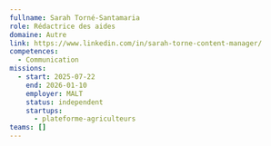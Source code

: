```yaml
---
fullname: Sarah Torné-Santamaria
role: Rédactrice des aides
domaine: Autre
link: https://www.linkedin.com/in/sarah-torne-content-manager/
competences:
  - Communication
missions:
  - start: 2025-07-22
    end: 2026-01-10
    employer: MALT
    status: independent
    startups:
      - plateforme-agriculteurs
teams: []
---
```


